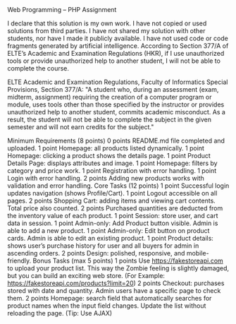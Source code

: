 <Student Name>
<Student Neptun Code>
Web Programming – PHP Assignment

I declare that this solution is my own work. I have not copied or used solutions from third parties. I have not shared my solution with other students, nor have I made it publicly available. I have not used code or code fragments generated by artificial intelligence. According to Section 377/A of ELTE’s Academic and Examination Regulations (HKR), if I use unauthorized tools or provide unauthorized help to another student, I will not be able to complete the course.

ELTE Academic and Examination Regulations, Faculty of Informatics Special Provisions, Section 377/A: "A student who, during an assessment (exam, midterm, assignment) requiring the creation of a computer program or module, uses tools other than those specified by the instructor or provides unauthorized help to another student, commits academic misconduct. As a result, the student will not be able to complete the subject in the given semester and will not earn credits for the subject."

Minimum Requirements (8 points)
0 points README.md file completed and uploaded.
1 point Homepage: all products listed dynamically.
1 point Homepage: clicking a product shows the details page.
1 point Product Details Page: displays attributes and image.
1 point Homepage: filters by category and price work.
1 point Registration with error handling.
1 point Login with error handling.
2 points Adding new products works with validation and error handling.
Core Tasks (12 points)
1 point Successful login updates navigation (shows Profile/Cart).
1 point Logout accessible on all pages.
2 points Shopping Cart: adding items and viewing cart contents. Total price also counted.
2 points Purchased quantities are deducted from the inventory value of each product.
1 point Session: store user, and cart data in session.
1 point Admin-only: Add Product button visible. Admin is able to add a new product.
1 point Admin-only: Edit button on product cards. Admin is able to edit an existing product.
1 point Product details: shows user’s purchase history for user and all buyers for admin in ascending orders.
2 points Design: polished, responsive, and mobile-friendly.
Bonus Tasks (max 5 points)
1 points Use https://fakestoreapi.com to upload your product list. This way the Zombie feeling is slightly damaged, but you can build an exciting web store. (For Example: https://fakestoreapi.com/products?limit=20)
2 points Checkout: purchases stored with date and quantity. Admin users have a specific page to check them.
2 points Homepage: search field that automatically searches for product names when the input field changes. Update the list without reloading the page. (Tip: Use AJAX)
